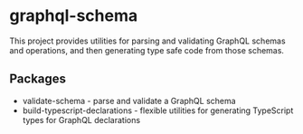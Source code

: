 # graphql-schema

This project provides utilities for parsing and validating GraphQL schemas and operations, and then generating type safe code from those schemas.

## Packages

- validate-schema - parse and validate a GraphQL schema
- build-typescript-declarations - flexible utilities for generating TypeScript types for GraphQL declarations
